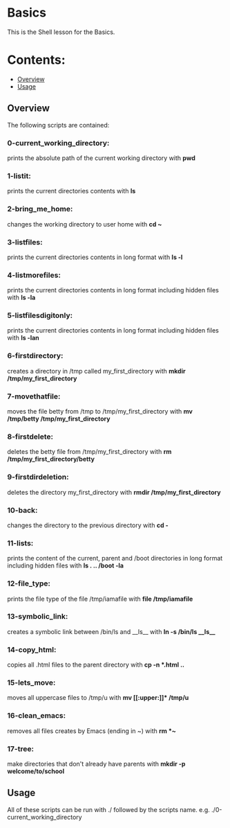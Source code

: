 # Basics
This is the Shell lesson for the Basics.

# Contents:
- [Overview](#Overview)
- [Usage](#Usage)

## Overview
The following scripts are contained:

### 0-current_working_directory:
prints the absolute path of the current working directory with **pwd**

### 1-listit:
prints the current directories contents with **ls**

### 2-bring_me_home:
changes the working directory to user home with **cd \~**

### 3-listfiles:
prints the current directories contents in long format with **ls -l**

### 4-listmorefiles:
prints the current directories contents in long format including hidden files with **ls -la**

### 5-listfilesdigitonly:
prints the current directories contents in long format including hidden files with **ls -lan**

### 6-firstdirectory:
creates a directory in /tmp called my_first_directory with **mkdir /tmp/my_first_directory**

### 7-movethatfile:
moves the file betty from /tmp to /tmp/my_first_directory with **mv /tmp/betty /tmp/my_first_directory**

### 8-firstdelete:
deletes the betty file from /tmp/my_first_directory with **rm /tmp/my_first_directory/betty**

### 9-firstdirdeletion:
deletes the directory my_first_directory with **rmdir /tmp/my_first_directory**

### 10-back:
changes the directory to the previous directory with **cd -**

### 11-lists:
prints the content of the current, parent and /boot directories in long format including hidden files with **ls . .. /boot -la**

### 12-file_type:
prints the file type of the file /tmp/iamafile with **file /tmp/iamafile**

### 13-symbolic_link:
creates a symbolic link between /bin/ls and \_\_ls__ with **ln -s /bin/ls \_\_ls__**

### 14-copy_html:
copies all .html files to the parent directory with **cp -n \*.html ..**

### 15-lets_move:
moves all uppercase files to /tmp/u with **mv [[:upper:]]\* /tmp/u**

### 16-clean_emacs:
removes all files creates by Emacs (ending in ~) with <b>rm *\~</b>

### 17-tree:
make directories that don't already have parents with **mkdir -p welcome/to/school**

## Usage
All of these scripts can be run with ./ followed by the scripts name.  e.g. ./0-current_working_directory
